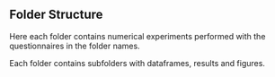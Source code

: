 ## Folder Structure

Here each folder contains numerical experiments performed with the questionnaires in the folder names. 

Each folder contains subfolders with dataframes, results and figures.
